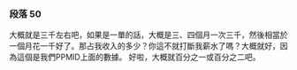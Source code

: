 ### 段落 50

大概就是三千左右吧，如果是一單的話，大概是三、四個月一次三千，然後相當於一個月花一千好了。那占我收入的多少？你這不就打斷我薪水了嗎？大概就好，因為這個是我們PPMID上面的數據。
好啦，大概就百分之一或百分之二吧。